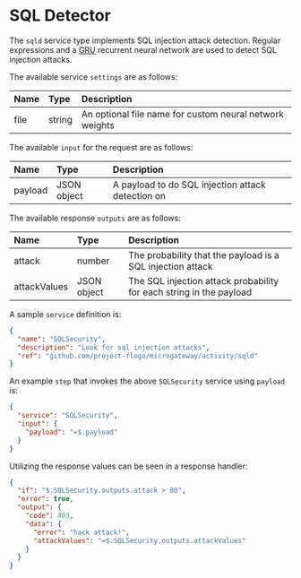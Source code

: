 # SQL Detector

The `sqld` service type implements SQL injection attack detection. Regular expressions and a [GRU](https://en.wikipedia.org/wiki/Gated_recurrent_unit) recurrent neural network are used to detect SQL injection attacks.

The available service `settings` are as follows:

| Name   |  Type   | Description   |
|:-----------|:--------|:--------------|
| file | string | An optional file name for custom neural network weights |

The available `input` for the request are as follows:

| Name   |  Type   | Description   |
|:-----------|:--------|:--------------|
| payload | JSON object | A payload to do SQL injection attack detection on |

The available response `outputs` are as follows:

| Name   |  Type   | Description   |
|:-----------|:--------|:--------------|
| attack | number | The probability that the payload is a SQL injection attack |
| attackValues | JSON object | The SQL injection attack probability for each string in the payload |

A sample `service` definition is:

```json
{
  "name": "SQLSecurity",
  "description": "Look for sql injection attacks",
  "ref": "github.com/project-flogo/microgateway/activity/sqld"
}
```

An example `step` that invokes the above `SQLSecurity` service using `payload` is:

```json
{
  "service": "SQLSecurity",
  "input": {
    "payload": "=$.payload"
  }
}
```

Utilizing the response values can be seen in a response handler:

```json
{
  "if": "$.SQLSecurity.outputs.attack > 80",
  "error": true,
  "output": {
    "code": 403,
    "data": {
      "error": "hack attack!",
      "attackValues": "=$.SQLSecurity.outputs.attackValues"
    }
  }
}
```
